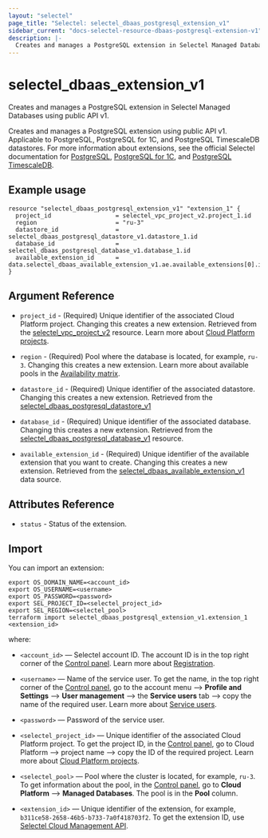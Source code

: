 ```yaml
---
layout: "selectel"
page_title: "Selectel: selectel_dbaas_postgresql_extension_v1"
sidebar_current: "docs-selectel-resource-dbaas-postgresql-extension-v1"
description: |-
  Creates and manages a PostgreSQL extension in Selectel Managed Databases using public API v1.
---
```


# selectel\_dbaas\_extension\_v1

Creates and manages a PostgreSQL extension in Selectel Managed Databases using public API v1.

Creates and manages a PostgreSQL extension using public API v1. Applicable to PostgreSQL, PostgreSQL for 1C, and PostgreSQL TimescaleDB datastores. For more information about extensions, see the official Selectel documentation for [PostgreSQL](https://docs.selectel.ru/cloud/managed-databases/postgresql/), [PostgreSQL for 1C](https://docs.selectel.ru/cloud/managed-databases/postgresql-for-1c/), and [PostgreSQL TimescaleDB](https://docs.selectel.ru/cloud/managed-databases/timescaledb/).

## Example usage

```hcl
resource "selectel_dbaas_postgresql_extension_v1" "extension_1" {
  project_id                  = selectel_vpc_project_v2.project_1.id
  region                      = "ru-3"
  datastore_id                = selectel_dbaas_postgresql_datastore_v1.datastore_1.id
  database_id                 = selectel_dbaas_postgresql_database_v1.database_1.id
  available_extension_id      = data.selectel_dbaas_available_extension_v1.ae.available_extensions[0].id
}
```

## Argument Reference

* `project_id` - (Required) Unique identifier of the associated Cloud Platform project. Changing this creates a new extension. Retrieved from the [selectel_vpc_project_v2](https://registry.terraform.io/providers/selectel/selectel/latest/docs/resources/vpc_project_v2) resource. Learn more about [Cloud Platform projects](https://docs.selectel.ru/cloud/managed-databases/about/projects/).

* `region` - (Required) Pool where the database is located, for example, `ru-3`. Changing this creates a new extension. Learn more about available pools in the [Availability matrix](https://docs.selectel.ru/control-panel-actions/availability-matrix/#облачные-базы-данных).

* `datastore_id` - (Required) Unique identifier of the associated datastore. Changing this creates a new extension. Retrieved from the [selectel_dbaas_postgresql_datastore_v1](https://registry.terraform.io/providers/selectel/selectel/latest/docs/resources/dbaas_postgresql_datastore_v1)

* `database_id` - (Required) Unique identifier of the associated database. Changing this creates a new extension. Retrieved from the [selectel_dbaas_postgresql_database_v1](https://registry.terraform.io/providers/selectel/selectel/latest/docs/resources/dbaas_postgresql_database_v1) resource.

* `available_extension_id` - (Required) Unique identifier of the available extension that you want to create. Changing this creates a new extension. Retrieved from the [selectel_dbaas_available_extension_v1](https://registry.terraform.io/providers/selectel/selectel/latest/docs/data-sources/dbaas_available_extension_v1) data source.

## Attributes Reference

* `status` - Status of the extension.

## Import

You can import an extension:

```shell
export OS_DOMAIN_NAME=<account_id>
export OS_USERNAME=<username>
export OS_PASSWORD=<password>
export SEL_PROJECT_ID=<selectel_project_id>
export SEL_REGION=<selectel_pool>
terraform import selectel_dbaas_postgresql_extension_v1.extension_1 <extension_id>
```

where:

* `<account_id>` — Selectel account ID. The account ID is in the top right corner of the [Control panel](https://my.selectel.ru/). Learn more about [Registration](https://docs.selectel.ru/control-panel-actions/account/registration/).

* `<username>` — Name of the service user. To get the name, in the top right corner of the [Control panel](https://my.selectel.ru/profile/users_management/users?type=service), go to the account menu ⟶ **Profile and Settings** ⟶ **User management** ⟶ the **Service users** tab ⟶ copy the name of the required user. Learn more about [Service users](https://docs.selectel.ru/control-panel-actions/users-and-roles/user-types-and-roles/).

* `<password>` — Password of the service user.

* `<selectel_project_id>` — Unique identifier of the associated Cloud Platform project. To get the project ID, in the [Control panel](https://my.selectel.ru/vpc/), go to Cloud Platform ⟶ project name ⟶  copy the ID of the required project. Learn more about [Cloud Platform projects](https://docs.selectel.ru/cloud/managed-databases/about/projects/).

* `<selectel_pool>` — Pool where the cluster is located, for example, `ru-3`. To get information about the pool, in the [Control panel](https://my.selectel.ru/vpc/dbaas/), go to **Cloud Platform** ⟶ **Managed Databases**. The pool is in the **Pool** column.
  
* `<extension_id>` — Unique identifier of the extension, for example, `b311ce58-2658-46b5-b733-7a0f418703f2`. To get the extension ID, use [Selectel Cloud Management API](https://developers.selectel.ru/docs/selectel-cloud-platform/dbaas_api/).
